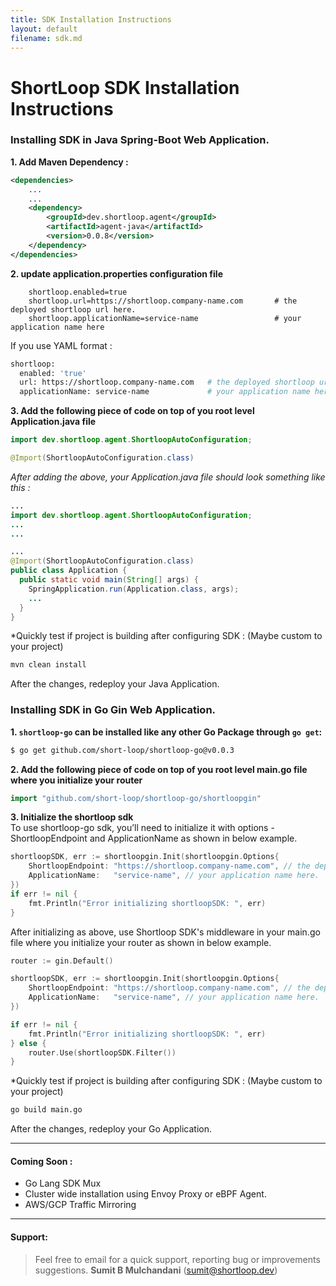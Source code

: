 ```yaml
---
title: SDK Installation Instructions
layout: default
filename: sdk.md
--- 
```



# ShortLoop SDK Installation Instructions

### Installing SDK in **Java Spring-Boot**  Web Application.

**1. Add Maven Dependency :**

```xml
<dependencies>
    ...
    ...
    <dependency>
        <groupId>dev.shortloop.agent</groupId>
        <artifactId>agent-java</artifactId>
        <version>0.0.8</version>
    </dependency>
</dependencies>
```
**2. update application.properties configuration file**

```
    shortloop.enabled=true
    shortloop.url=https://shortloop.company-name.com       # the deployed shortloop url here.
    shortloop.applicationName=service-name                 # your application name here
```

If you use YAML format : 
```bash
shortloop:
  enabled: 'true'
  url: https://shortloop.company-name.com   # the deployed shortloop url here.
  applicationName: service-name             # your application name here.
```


**3. Add the following piece of code on top of you root level Application.java file**


```Java
import dev.shortloop.agent.ShortloopAutoConfiguration;
```


```Java
@Import(ShortloopAutoConfiguration.class)
```


*After adding the above, your Application.java file should look something like this :*

```java
... 
import dev.shortloop.agent.ShortloopAutoConfiguration;
...
...

...
@Import(ShortloopAutoConfiguration.class)
public class Application {
  public static void main(String[] args) {
    SpringApplication.run(Application.class, args);
    ...
  }
}

```

*Quickly test if project is building after configuring SDK :  (Maybe custom to your project)
```bash
mvn clean install
```

After the changes, redeploy your Java Application.

### Installing SDK in **Go Gin**  Web Application.

**1. `shortloop-go` can be installed like any other Go Package through `go get`:**

```bash
$ go get github.com/short-loop/shortloop-go@v0.0.3
```

**2. Add the following piece of code on top of you root level main.go file where you initialize your router**

```Go
import "github.com/short-loop/shortloop-go/shortloopgin"
```

**3. Initialize the shortloop sdk**  
To use shortloop-go sdk, you’ll need to initialize it with options - ShortloopEndpoint and ApplicationName as shown in below example.
```Go
shortloopSDK, err := shortloopgin.Init(shortloopgin.Options{
    ShortloopEndpoint: "https://shortloop.company-name.com", // the deployed shortloop url here.
    ApplicationName:   "service-name", // your application name here.
})
if err != nil {
    fmt.Println("Error initializing shortloopSDK: ", err)
}
```
After initializing as above, use Shortloop SDK's middleware in your main.go file where you initialize your router as shown in below example.
```Go
router := gin.Default()

shortloopSDK, err := shortloopgin.Init(shortloopgin.Options{
    ShortloopEndpoint: "https://shortloop.company-name.com", // the deployed shortloop url here.
    ApplicationName:   "service-name", // your application name here.
})

if err != nil {
    fmt.Println("Error initializing shortloopSDK: ", err)
} else {
    router.Use(shortloopSDK.Filter())
}
```
*Quickly test if project is building after configuring SDK :  (Maybe custom to your project)
```bash
go build main.go
```

After the changes, redeploy your Go Application.
___

#### Coming Soon : 
 - Go Lang SDK Mux
 - Cluster wide installation using Envoy Proxy or eBPF Agent. 
 - AWS/GCP Traffic Mirroring

---

#### Support: 
> Feel free to email for a quick support, reporting bug or improvements suggestions.
**Sumit B Mulchandani** (sumit@shortloop.dev)



